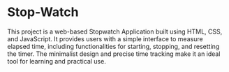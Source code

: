 # Stop-Watch
This project is a web-based Stopwatch Application built using HTML, CSS, and JavaScript. It provides users with a simple interface to measure elapsed time, including functionalities for starting, stopping, and resetting the timer. The minimalist design and precise time tracking make it an ideal tool for learning and practical use.
